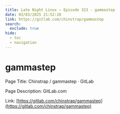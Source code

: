 ```yaml
---
title: Late Night Linux – Episode 323 - gammastep
date: 03/03/2025 21:52:20
link: https://gitlab.com/chinstrap/gammastep
search:
  exclude: true
hide:
  - toc
  - navigation
---
```


# gammastep

Page Title: Chinstrap / gammastep · GitLab

Page Description: GitLab.com 

Link: [https://gitlab.com/chinstrap/gammastep](https://gitlab.com/chinstrap/gammastep)